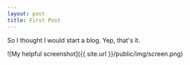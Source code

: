 ```yaml
---
layout: post
title: First Post
---
```


So I thought I would start a blog. Yep, that's it.

![My helpful screenshot]({{ site.url }}/public/img/screen.png)